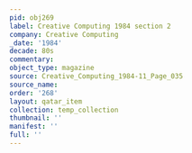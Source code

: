 ```yaml
---
pid: obj269
label: Creative Computing 1984 section 2
company: Creative Computing
_date: '1984'
decade: 80s
commentary: 
object_type: magazine
source: Creative_Computing_1984-11_Page_035
source_name: 
order: '268'
layout: qatar_item
collection: temp_collection
thumbnail: ''
manifest: ''
full: ''
---
```

